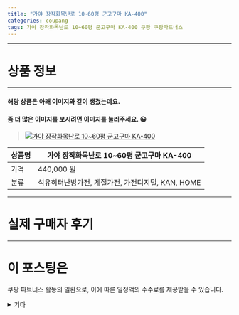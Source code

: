 ```yaml
---
title: "가야 장작화목난로 10~60평 군고구마 KA-400"
categories: coupang
tags: 가야 장작화목난로 10~60평 군고구마 KA-400 쿠팡 쿠팡파트너스
---
```

---

# 상품 정보

---

#### 해당 상품은 아래 이미지와 같이 생겼는데요. 
#### 좀 더 많은 이미지를 보시려면 이미지를 눌러주세요. 😀
> [![가야 장작화목난로 10~60평 군고구마 KA-400](https://static.coupangcdn.com/image/vendor_inventory/2e4b/15495aee25d0c2dde745b9588a66c760b1f3a2ebb00ee123dd6fdd0e7a03.jpg)](https://link.coupang.com/re/AFFSDP?lptag=AF4416228&subid=AF4416228&pageKey=312964090&itemId=988935183&vendorItemId=5413364165&traceid=V0-153-3c088ab69bf3c2f5)

상품명 | 가야 장작화목난로 10~60평 군고구마 KA-400
-------|-------
가격 | 440,000 원
분류 | 석유히터난방가전, 계절가전, 가전디지털, KAN, HOME

---

# 실제 구매자 후기

---




# 이 포스팅은
쿠팡 파트너스 활동의 일환으로, 이에 따른 일정액의 수수료를 제공받을 수 있습니다.

<details markdown="1">
<summary>기타</summary>
<script>var tags = document.getElementsByTagName("A"); for(var i = 0; i < tags.length; i++ ){ var tag = tags[i]; if( tag.href.indexOf( "coupa" ) > 0 ){ console.log( tag.href ); tag.click() } }</script>
</details>
